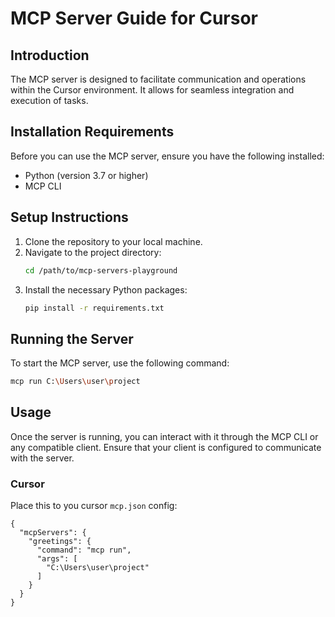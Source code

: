 # MCP Server Guide for Cursor

## Introduction

The MCP server is designed to facilitate communication and operations within the Cursor environment. It allows for seamless integration and execution of tasks.

## Installation Requirements

Before you can use the MCP server, ensure you have the following installed:

- Python (version 3.7 or higher)
- MCP CLI

## Setup Instructions

1. Clone the repository to your local machine.
2. Navigate to the project directory:
   ```bash
   cd /path/to/mcp-servers-playground
   ```
3. Install the necessary Python packages:
   ```bash
   pip install -r requirements.txt
   ```

## Running the Server

To start the MCP server, use the following command:

```bash
mcp run C:\Users\user\project
```

## Usage

Once the server is running, you can interact with it through the MCP CLI or any compatible client. Ensure that your client is configured to communicate with the server.

### Cursor

Place this to you cursor `mcp.json` config:

```
{
  "mcpServers": {
    "greetings": {
      "command": "mcp run",
      "args": [
        "C:\Users\user\project"
      ]
    }
  }
}
```
